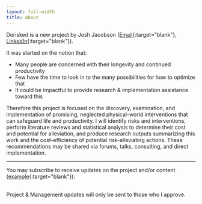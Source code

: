```yaml
---
layout: full-width
title: About
---
```


Derisked is a new project by Josh Jacobson ([Email](mailto:Josh@Derisked.org){:target="blank"}, [LinkedIn](https://www.linkedin.com/in/joshmjacobson/){:target="blank"}).

It was started on the notion that:

* Many people are concerned with their longevity and continued productivity
* Few have the time to look in to the many possibilities for how to optimize that
* It could be impactful to provide research & implementation assistance toward this

Therefore this project is focused on the discovery, examination, and implementation of promising, neglected physical-world interventions that can safeguard life and productivity. I will identify risks and interventions, perform literature reviews and statistical analysis to determine their cost and potential for alleviation, and produce research outputs summarizing this work and the cost-efficiency of potential risk-alleviating actions. These recommendations may be shared via forums, talks, consulting, and direct implementation.

---

You may subscribe to receive updates on the project and/or content ([example](https://preview.mailerlite.com/u5m6q9){:target="blank"}):
<br><br> 
<div class="ml-form-embed"  data-account="3133918:b9d3e1c7g7"  data-form="4050427:e6c4k0">
</div>
Project & Management updates will only be sent to those who I approve.